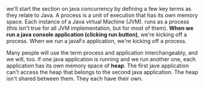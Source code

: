 we'll start the section on java concurrency by defining a few key terms as they relate to Java. A process is a unit of execution that has its own memory space. Each instance of a Java virtual Machine (JVM). runs as a process (this isn't true for all JVM implementation, but for most of them). **When we run a java console application (clicking run button)**, we're kicking off a process. When we run a javaFx application, we're kicking off a process.

Many people will use the term process and application interchangeably, and we will, too. if one java application is running and we run another one, each application has its own memory space of **heap**.
The first jave application can't access the heap that belongs to the second java application. The heap isn't
shared between them. They each have their own.
